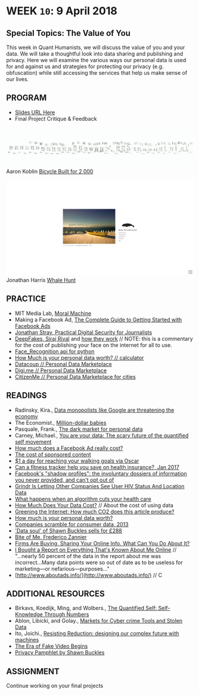 # WEEK `10`: 9 April 2018
##  Special Topics: The Value of You

This week in Quant Humanists, we will discuss the value of you and your data. We will take a thoughtful look into data sharing and publishing and privacy. Here we will examine the various ways our personal data is used for and against us and strategies for protecting our privacy (e.g. obfuscation) while still accessing the services that help us make sense of our lives.

## PROGRAM

- [Slides URL Here](https://docs.google.com/presentation/d/1HAX3qve-JgE4iAGJLTD1T6UEdxM231xgIsowFo1PcqQ/edit?usp=sharing)
- Final Project Critique & Feedback

![bicycle](assets/images/bicycle.png)
Aaron Koblin [Bicycle Built for 2,000](http://www.bicyclebuiltfortwothousand.com/info.html
) 

![whales](assets/images/whalehunt.png)
Jonathan Harris [Whale Hunt](http://thewhalehunt.org/) 


## PRACTICE
- MIT Media Lab, [Moral Machine](http://moralmachine.mit.edu/)
- Making a Facebook Ad, [The Complete Guide to Getting Started with Facebook Ads](https://blog.bufferapp.com/facebook-ads)
- [Jonathan Stray, Practical Digital Security for Journalists](https://www.youtube.com/watch?v=KI1Uq7dEjrs)
- [DeepFakes, Siraj Rival](https://github.com/llSourcell/deepfakes) and [how they work](https://www.youtube.com/watch?v=7XchCsYtYMQ) // NOTE: this is a commentary for the cost of publishing your face on the internet for all to use. 
- [Face_Recognition api for python](https://github.com/ageitgey/face_recognition)
- [How Much is your personal data worth? // calculator](https://ig.ft.com/how-much-is-your-personal-data-worth/#axzz2z2agBB6R)
- [Datacoup // Personal Data Marketplace](https://datacoup.com/docs#about)
- [Digi.me // Personal Data Marketplace](https://digi.me/)
- [CitizenMe // Personal Data Marketplace for cities](https://www.citizenme.com/public/wp/about/)


## READINGS
- Radinsky, Kira., [Data monopolists like Google are threatening the economy](https://hbr.org/2015/03/data-monopolists-like-google-are-threatening-the-economy)
- The Economist., [Million-dollar babies](https://www.economist.com/news/business/21695908-silicon-valley-fights-talent-universities-struggle-hold-their)
- Pasquale, Frank., [The dark market for personal data](https://www.nytimes.com/2014/10/17/opinion/the-dark-market-for-personal-data.html)
- Carney, Michael., [You are your data: The scary future of the quantified self movement](https://pando.com/2013/05/20/you-are-your-data-the-scary-future-of-the-quantified-self-movement/)
- [How much does a Facebook Ad really cost?](https://blog.bufferapp.com/facebook-advertising-cost)
- [The cost of sponsored content](https://digiday.com/media/how-top-publishers-handle-sponsored-content/)
- [$1 a day for reaching your walking goals via Oscar](https://www.hioscar.com/faq/5-steps-to-get-more-out-of-your-new-Oscar-plan)
- [Can a fitness tracker help you save on health insurance?, Jan 2017](https://www.policygenius.com/blog/can-a-fitness-tracker-help-you-save-on-health-insurance/)
- [Facebook's "shadow profiles": the involuntary dossiers of information you never provided, and can't opt out of](https://boingboing.net/2017/11/08/involuntary-profiling.html)
- [Grindr Is Letting Other Companies See User HIV Status And Location Data](https://www.buzzfeed.com/azeenghorayshi/grindr-hiv-status-privacy?utm_term=.vbpQDJXLj#.aqVM0o7Yg)
- [What happens when an algorithm cuts your health care](https://www.theverge.com/2018/3/21/17144260/healthcare-medicaid-algorithm-arkansas-cerebral-palsy)
- [How Much Does Your Data Cost?](https://www.wired.com/2011/06/how-much-does-your-data-cost/) // About the cost of using data
- [Greening the Internet: How much CO2 does this article produce?](http://www.cnn.com/2009/TECH/science/07/10/green.internet.CO2/index.html)
- [How much is your personal data worth?](https://www.theguardian.com/news/datablog/2014/apr/22/how-much-is-personal-data-worth)
- [Companies scramble for consumer data, 2013](http://ig-legacy.ft.com/content/f0b6edc0-d342-11e2-b3ff-00144feab7de)
- ['Data soul' of Shawn Buckles sells for £288](http://www.wired.co.uk/article/shawn-buckles-is-worth-350-euros)
- [Bite of Me, Frederico Zannier](https://www.kickstarter.com/projects/1461902402/a-bit-e-of-me)
- [Firms Are Buying, Sharing Your Online Info. What Can You Do About It?](https://www.npr.org/sections/alltechconsidered/2016/07/11/485571291/firms-are-buying-sharing-your-online-info-what-can-you-do-about-it)
- [I Bought a Report on Everything That's Known About Me Online](https://www.theatlantic.com/technology/archive/2017/06/online-data-brokers/529281/) // "...nearly 50 percent of the data in the report about me was incorrect...Many data points were so out of date as to be useless for marketing—or nefarious—purposes..."
- [http://www.aboutads.info/](http://www.aboutads.info/) // C

## ADDITIONAL RESOURCES
- Birkavs, Koedijk, Ming, and Wolbers., [The Quantified Self: Self-Knowledge Through Numbers](http://www.ideefiks.utwente.nl/wp_base/wp-content/uploads/2016/01/Final-Project-Quantified-Self-6_22_2016.pdf)
- Ablon, Libicki, and Golay., [Markets for Cyber crime Tools and Stolen Data](https://www.rand.org/pubs/research_reports/RR610.html)
- Ito, Joichi., [Resisting Reduction: designing our complex future with machines](http://moralmachine.mit.edu/)
- [The Era of Fake Video Begins](https://www.theatlantic.com/magazine/archive/2018/05/realitys-end/556877/)
- [Privacy Pamphlet by Shawn Buckles](http://shawnbuckles.nl/privacypamphlet/
)

## ASSIGNMENT

Continue working on your final projects


